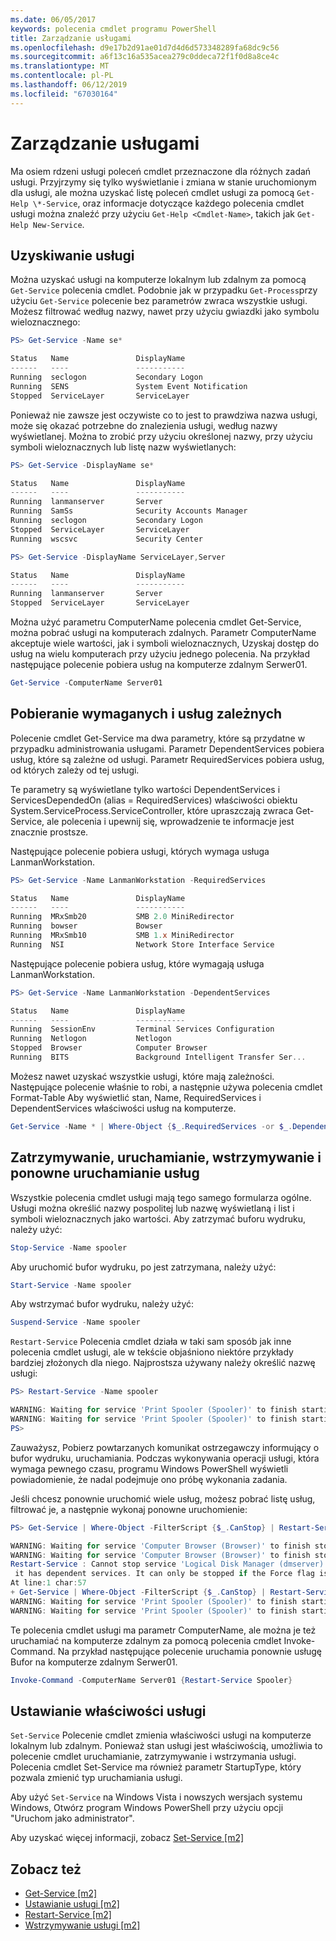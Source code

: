 ```yaml
---
ms.date: 06/05/2017
keywords: polecenia cmdlet programu PowerShell
title: Zarządzanie usługami
ms.openlocfilehash: d9e17b2d91ae01d7d4d6d573348289fa68dc9c56
ms.sourcegitcommit: a6f13c16a535acea279c0ddeca72f1f0d8a8ce4c
ms.translationtype: MT
ms.contentlocale: pl-PL
ms.lasthandoff: 06/12/2019
ms.locfileid: "67030164"
---
```

# <a name="managing-services"></a>Zarządzanie usługami

Ma osiem rdzeni usługi poleceń cmdlet przeznaczone dla różnych zadań usługi. Przyjrzymy się tylko wyświetlanie i zmiana w stanie uruchomionym dla usługi, ale można uzyskać listę poleceń cmdlet usługi za pomocą `Get-Help \*-Service`, oraz informacje dotyczące każdego polecenia cmdlet usługi można znaleźć przy użyciu `Get-Help <Cmdlet-Name>`, takich jak `Get-Help New-Service`.

## <a name="getting-services"></a>Uzyskiwanie usługi

Można uzyskać usługi na komputerze lokalnym lub zdalnym za pomocą `Get-Service` polecenia cmdlet. Podobnie jak w przypadku `Get-Process`przy użyciu `Get-Service` polecenie bez parametrów zwraca wszystkie usługi. Możesz filtrować według nazwy, nawet przy użyciu gwiazdki jako symbolu wieloznacznego:

```powershell
PS> Get-Service -Name se*

Status   Name               DisplayName
------   ----               -----------
Running  seclogon           Secondary Logon
Running  SENS               System Event Notification
Stopped  ServiceLayer       ServiceLayer
```

Ponieważ nie zawsze jest oczywiste co to jest to prawdziwa nazwa usługi, może się okazać potrzebne do znalezienia usługi, według nazwy wyświetlanej. Można to zrobić przy użyciu określonej nazwy, przy użyciu symboli wieloznacznych lub listę nazw wyświetlanych:

```powershell
PS> Get-Service -DisplayName se*

Status   Name               DisplayName
------   ----               -----------
Running  lanmanserver       Server
Running  SamSs              Security Accounts Manager
Running  seclogon           Secondary Logon
Stopped  ServiceLayer       ServiceLayer
Running  wscsvc             Security Center

PS> Get-Service -DisplayName ServiceLayer,Server

Status   Name               DisplayName
------   ----               -----------
Running  lanmanserver       Server
Stopped  ServiceLayer       ServiceLayer
```

Można użyć parametru ComputerName polecenia cmdlet Get-Service, można pobrać usługi na komputerach zdalnych. Parametr ComputerName akceptuje wiele wartości, jak i symboli wieloznacznych, Uzyskaj dostęp do usług na wielu komputerach przy użyciu jednego polecenia. Na przykład następujące polecenie pobiera usług na komputerze zdalnym Serwer01.

```powershell
Get-Service -ComputerName Server01
```

## <a name="getting-required-and-dependent-services"></a>Pobieranie wymaganych i usług zależnych

Polecenie cmdlet Get-Service ma dwa parametry, które są przydatne w przypadku administrowania usługami. Parametr DependentServices pobiera usług, które są zależne od usługi. Parametr RequiredServices pobiera usług, od których zależy od tej usługi.

Te parametry są wyświetlane tylko wartości DependentServices i ServicesDependedOn (alias = RequiredServices) właściwości obiektu System.ServiceProcess.ServiceController, które upraszczają zwraca Get-Service, ale polecenia i upewnij się, wprowadzenie te informacje jest znacznie prostsze.

Następujące polecenie pobiera usługi, których wymaga usługa LanmanWorkstation.

```powershell
PS> Get-Service -Name LanmanWorkstation -RequiredServices

Status   Name               DisplayName
------   ----               -----------
Running  MRxSmb20           SMB 2.0 MiniRedirector
Running  bowser             Bowser
Running  MRxSmb10           SMB 1.x MiniRedirector
Running  NSI                Network Store Interface Service
```

Następujące polecenie pobiera usług, które wymagają usługa LanmanWorkstation.

```powershell
PS> Get-Service -Name LanmanWorkstation -DependentServices

Status   Name               DisplayName
------   ----               -----------
Running  SessionEnv         Terminal Services Configuration
Running  Netlogon           Netlogon
Stopped  Browser            Computer Browser
Running  BITS               Background Intelligent Transfer Ser...
```

Możesz nawet uzyskać wszystkie usługi, które mają zależności. Następujące polecenie właśnie to robi, a następnie używa polecenia cmdlet Format-Table Aby wyświetlić stan, Name, RequiredServices i DependentServices właściwości usług na komputerze.

```powershell
Get-Service -Name * | Where-Object {$_.RequiredServices -or $_.DependentServices} | Format-Table -Property Status, Name, RequiredServices, DependentServices -auto
```

## <a name="stopping-starting-suspending-and-restarting-services"></a>Zatrzymywanie, uruchamianie, wstrzymywanie i ponowne uruchamianie usług

Wszystkie polecenia cmdlet usługi mają tego samego formularza ogólne. Usługi można określić nazwy pospolitej lub nazwę wyświetlaną i list i symboli wieloznacznych jako wartości. Aby zatrzymać buforu wydruku, należy użyć:

```powershell
Stop-Service -Name spooler
```

Aby uruchomić bufor wydruku, po jest zatrzymana, należy użyć:

```powershell
Start-Service -Name spooler
```

Aby wstrzymać bufor wydruku, należy użyć:

```powershell
Suspend-Service -Name spooler
```

`Restart-Service` Polecenia cmdlet działa w taki sam sposób jak inne polecenia cmdlet usługi, ale w tekście objaśniono niektóre przykłady bardziej złożonych dla niego. Najprostsza używany należy określić nazwę usługi:

```powershell
PS> Restart-Service -Name spooler

WARNING: Waiting for service 'Print Spooler (Spooler)' to finish starting...
WARNING: Waiting for service 'Print Spooler (Spooler)' to finish starting...
PS>
```

Zauważysz, Pobierz powtarzanych komunikat ostrzegawczy informujący o bufor wydruku, uruchamiania. Podczas wykonywania operacji usługi, która wymaga pewnego czasu, programu Windows PowerShell wyświetli powiadomienie, że nadal podejmuje ono próbę wykonania zadania.

Jeśli chcesz ponownie uruchomić wiele usług, możesz pobrać listę usług, filtrować je, a następnie wykonaj ponowne uruchomienie:

```powershell
PS> Get-Service | Where-Object -FilterScript {$_.CanStop} | Restart-Service

WARNING: Waiting for service 'Computer Browser (Browser)' to finish stopping...
WARNING: Waiting for service 'Computer Browser (Browser)' to finish stopping...
Restart-Service : Cannot stop service 'Logical Disk Manager (dmserver)' because
 it has dependent services. It can only be stopped if the Force flag is set.
At line:1 char:57
+ Get-Service | Where-Object -FilterScript {$_.CanStop} | Restart-Service <<<<
WARNING: Waiting for service 'Print Spooler (Spooler)' to finish starting...
WARNING: Waiting for service 'Print Spooler (Spooler)' to finish starting...
```

Te polecenia cmdlet usługi ma parametr ComputerName, ale można je też uruchamiać na komputerze zdalnym za pomocą polecenia cmdlet Invoke-Command. Na przykład następujące polecenie uruchamia ponownie usługę Bufor na komputerze zdalnym Serwer01.

```powershell
Invoke-Command -ComputerName Server01 {Restart-Service Spooler}
```

## <a name="setting-service-properties"></a>Ustawianie właściwości usługi

`Set-Service` Polecenie cmdlet zmienia właściwości usługi na komputerze lokalnym lub zdalnym. Ponieważ stan usługi jest właściwością, umożliwia to polecenie cmdlet uruchamianie, zatrzymywanie i wstrzymania usługi.
Polecenia cmdlet Set-Service ma również parametr StartupType, który pozwala zmienić typ uruchamiania usługi.

Aby użyć `Set-Service` na Windows Vista i nowszych wersjach systemu Windows, Otwórz program Windows PowerShell przy użyciu opcji "Uruchom jako administrator".

Aby uzyskać więcej informacji, zobacz [Set-Service [m2]](https://technet.microsoft.com/library/b71e29ed-372b-4e32-a4b7-5eb6216e56c3)

## <a name="see-also"></a>Zobacz też

- [Get-Service [m2]](https://technet.microsoft.com/en-us/library/0a09cb22-0a1c-4a79-9851-4e53075f9cf6)
- [Ustawianie usługi [m2]](https://technet.microsoft.com/library/b71e29ed-372b-4e32-a4b7-5eb6216e56c3)
- [Restart-Service [m2]](https://technet.microsoft.com/en-us/library/45acf50d-2277-4523-baf7-ce7ced977d0f)
- [Wstrzymywanie usługi [m2]](https://technet.microsoft.com/en-us/library/c8492b87-0e21-4faf-8054-3c83c2ec2826)
